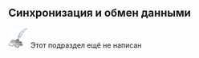 ## Синхронизация и обмен данными
![Раздел не написан](lib/imgs/custom_field/planned_section.png) Этот подраздел ещё не написан